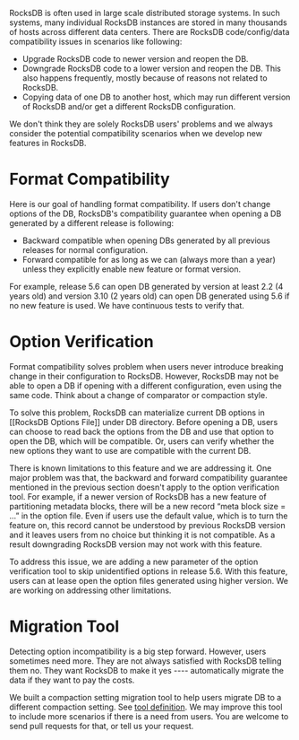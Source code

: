 RocksDB is often used in large scale distributed storage systems. In such systems, many individual RocksDB instances are stored in many thousands of hosts across different data centers. There are RocksDB code/config/data compatibility issues in scenarios like following:
* Upgrade RocksDB code to newer version and reopen the DB.
* Downgrade RocksDB code to a lower version and reopen the DB. This also happens frequently, mostly because of reasons not related to RocksDB.
* Copying data of one DB to another host, which may run different version of RocksDB and/or get a different RocksDB configuration.

We don't think they are solely RocksDB users' problems and we always consider the potential compatibility scenarios when we develop new features in RocksDB.


# Format Compatibility

Here is our goal of handling format compatibility. If users don't change options of the DB, RocksDB's compatibility guarantee when opening a DB generated by a different release is following:

* Backward compatible when opening DBs generated by all previous releases for normal configuration.
* Forward compatible for as long as we can (always more than a year) unless they explicitly enable new feature or format version.

For example, release 5.6 can open DB generated by version at least 2.2 (4 years old) and version 3.10 (2 years old) can open DB generated using 5.6 if no new feature is used. We have continuous tests to verify that.

# Option Verification

Format compatibility solves problem when users never introduce breaking change in their configuration to RocksDB. However, RocksDB may not be able to open a DB if opening with a different configuration, even using the same code. Think about a change of comparator or compaction style. 

To solve this problem, RocksDB can materialize current DB options in [[RocksDB Options File]] under DB directory. Before opening a DB, users can choose to read back the options from the DB and use that option to open the DB, which will be compatible. Or, users can verify whether the new options they want to use are compatible with the current DB.

There is known limitations to this feature and we are addressing it. One major problem was that, the backward and forward compatibility guarantee mentioned in the previous section doesn't apply to the option verification tool. For example, if a newer version of RocksDB has a new feature of partitioning metadata blocks, there will be a new record “meta block size = ...” in the option file. Even if users use the default value, which is to turn the feature on, this record cannot be understood by previous RocksDB version and it leaves users from no choice but thinking it is not compatible. As a result downgrading RocksDB version may not work with this feature.

To address this issue, we are adding a new parameter of the option verification tool to skip unidentified options in release 5.6. With this feature, users can at lease open the option files generated using higher version. We are working on addressing other limitations.

# Migration Tool

Detecting option incompatibility is a big step forward. However, users sometimes need more. They are not always satisfied with RocksDB telling them no. They want RocksDB to make it yes ---- automatically migrate the data if they want to pay the costs.

We built a compaction setting migration tool to help users migrate DB to a different compaction setting. See [tool definition](https://github.com/facebook/rocksdb/blob/master/include/rocksdb/utilities/option_change_migration.h). We may improve this tool to include more scenarios if there is a need from users. You are welcome to send pull requests for that, or tell us your request.


